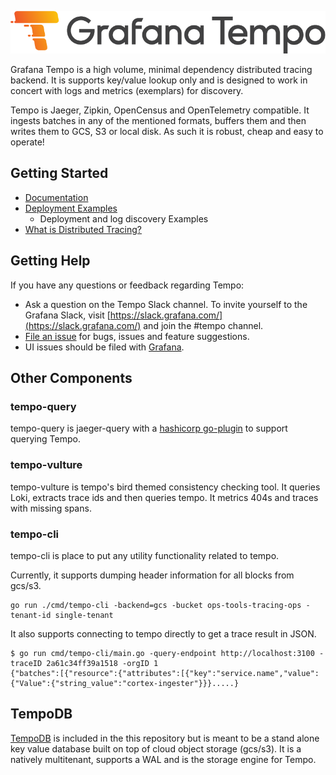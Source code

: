 <p align="center"><img src="docs/sources/logo_and_name.png" alt="Tempo Logo"></p>

Grafana Tempo is a high volume, minimal dependency distributed tracing backend.  It is supports key/value lookup only and is designed to work in concert with logs and metrics (exemplars) for discovery.

Tempo is Jaeger, Zipkin, OpenCensus and OpenTelemetry compatible.  It ingests batches in any of the mentioned formats, buffers them and then writes them to GCS, S3 or local disk.  As such it is robust, cheap and easy to operate!

## Getting Started

- [Documentation](https://grafana.com/docs/tempo/latest/)
- [Deployment Examples](./example)
  - Deployment and log discovery Examples
- [What is Distributed Tracing?](https://opentracing.io/docs/overview/what-is-tracing/)

## Getting Help

If you have any questions or feedback regarding Tempo:

- Ask a question on the Tempo Slack channel. To invite yourself to the Grafana Slack, visit [https://slack.grafana.com/](https://slack.grafana.com/) and join the #tempo channel.
- [File an issue](https://github.com/grafana/tempo/issues/new) for bugs, issues and feature suggestions.
- UI issues should be filed with [Grafana](https://github.com/grafana/grafana/issues/new).

## Other Components

### tempo-query
tempo-query is jaeger-query with a [hashicorp go-plugin](https://github.com/jaegertracing/jaeger/tree/master/plugin/storage/grpc) to support querying Tempo.

### tempo-vulture
tempo-vulture is tempo's bird themed consistency checking tool.  It queries Loki, extracts trace ids and then queries tempo.  It metrics 404s and traces with missing spans.

### tempo-cli
tempo-cli is place to put any utility functionality related to tempo.

Currently, it supports dumping header information for all blocks from gcs/s3.
```
go run ./cmd/tempo-cli -backend=gcs -bucket ops-tools-tracing-ops -tenant-id single-tenant
```

It also supports connecting to tempo directly to get a trace result in JSON.
```console
$ go run cmd/tempo-cli/main.go -query-endpoint http://localhost:3100 -traceID 2a61c34ff39a1518 -orgID 1
{"batches":[{"resource":{"attributes":[{"key":"service.name","value":{"Value":{"string_value":"cortex-ingester"}}}.....}
```


## TempoDB

[TempoDB](https://github.com/grafana/tempo/tree/master/tempodb) is included in the this repository but is meant to be a stand alone key value database built on top of cloud object storage (gcs/s3).  It is a natively multitenant, supports a WAL and is the storage engine for Tempo.

